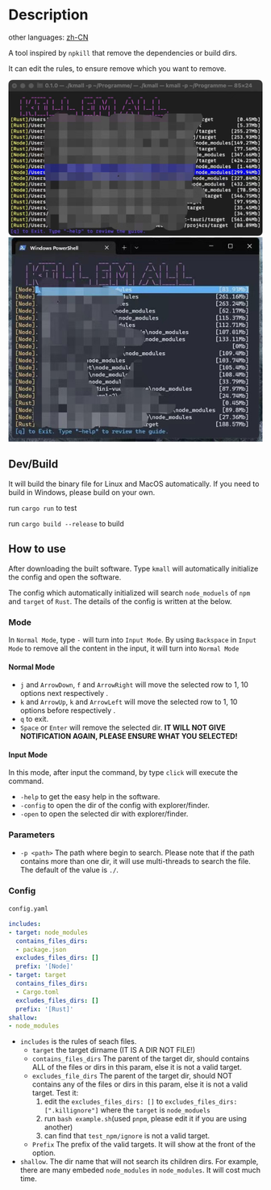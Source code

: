 # Description

other languages: [zh-CN](./readme_zhCN.md)

A tool inspired by `npkill` that remove the dependencies or build dirs.

It can edit the rules, to ensure remove which you want to remove.

![Screenshot in Mac](./description/mac_screenshot.jpg)
![Screenshot in Windows](./description/windows_screenshot.jpg)

## Dev/Build

It will build the binary file for Linux and MacOS automatically. If you need to build in Windows, please build on your own.

run `cargo run` to test

run `cargo build --release` to build

## How to use

After downloading the built software. Type `kmall` will automatically initialize the config and open the software.

The config which automatically initialized will search `node_moduels` of `npm` and `target` of `Rust`. The details of the config is written at the below.

### Mode 

In `Normal Mode`, type `-` will turn into `Input Mode`. By using `Backspace` in `Input Mode` to remove all the content in the input, it will turn into `Normal Mode`

#### Normal Mode

- `j` and `ArrowDown`, `f` and `ArrowRight` will move the selected row to 1, 10 options next  respectively .
- `k` and `ArrowUp`, `k` and `ArrowLeft` will move the selected row to 1, 10 options before respectively .
- `q` to exit.
- `Space` or `Enter` will remove the selected dir. **IT WILL NOT GIVE NOTIFICATION AGAIN, PLEASE ENSURE WHAT YOU SELECTED!**

#### Input Mode

In this mode, after input the command, by type `click` will execute the command. 

- `-help` to get the easy help in the software.
- `-config` to open the dir of the config with explorer/finder.
- `-open` to open the selected dir with explorer/finder.

### Parameters

- `-p <path>` The path where begin to search. Please note that if the path contains more than one dir, it will use multi-threads to search the file. The default of the value is `./`.

### Config

`config.yaml`
```yaml
includes:
- target: node_modules
  contains_files_dirs:
  - package.json
  excludes_files_dirs: []
  prefix: '[Node]'
- target: target
  contains_files_dirs:
  - Cargo.toml
  excludes_files_dirs: []
  prefix: '[Rust]'
shallow:
- node_modules
```

- `includes` is the rules of seach files.
    - `target` the target dirname (IT IS A DIR NOT FILE!)
    - `contains_files_dirs` The parent of the target dir, should contains ALL of the files or dirs in this param, else it is not a valid target.
    - `excludes_file_dirs` The parent of the target dir, should NOT contains any of the files or dirs in this param, else it is not a valid target. Test it:
        1. edit the `excludes_files_dirs: []` to `excludes_files_dirs: [".killignore"]` where the `target` is `node_moduels`
        2. run `bash example.sh`(used `pnpm`, please edit it if you are using another)
        3. can find that `test_npm/ignore` is not a valid target.
    - `Prefix` The prefix of the valid targets. It will show at the front of the option.
- `shallow`. The dir name that will not search its children dirs. For example, there are many embeded `node_modules` in `node_modules`. It will cost much time.